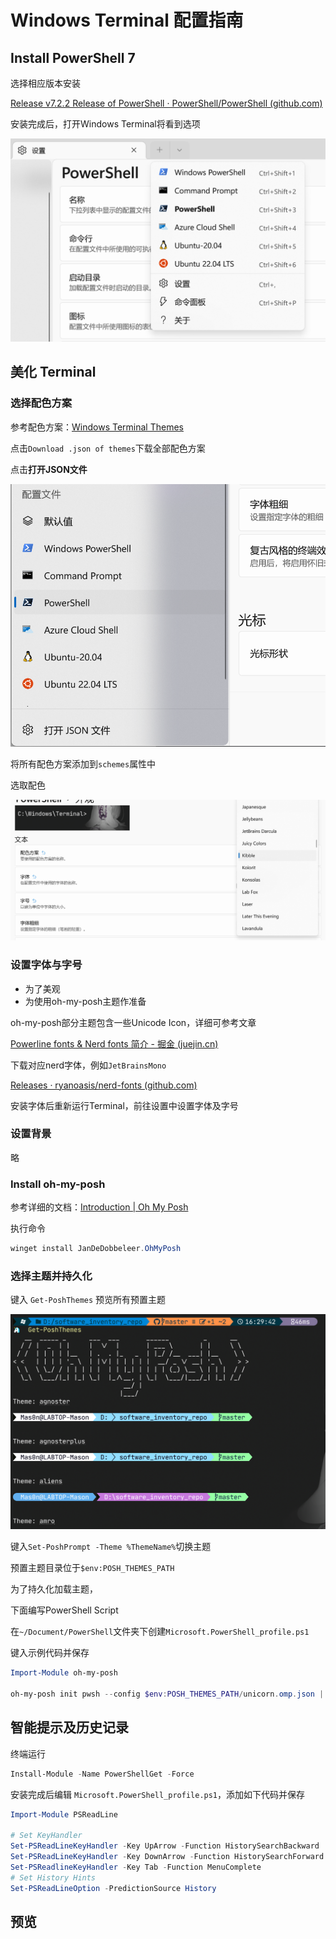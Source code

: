 # Windows Terminal 配置指南

## Install PowerShell 7

选择相应版本安装

[Release v7.2.2 Release of PowerShell · PowerShell/PowerShell (github.com)](https://github.com/PowerShell/PowerShell/releases/tag/v7.2.2)

安装完成后，打开Windows Terminal将看到选项

![image-20220426161125589](img/README/image-20220426161125589.png)

## 美化 Terminal

### 选择配色方案

参考配色方案：[Windows Terminal Themes](https://windowsterminalthemes.dev/)

点击`Download .json of themes`下载全部配色方案

点击**打开JSON文件**

![image-20220426161513882](img/README/image-20220426161513882.png)

将所有配色方案添加到`schemes`属性中

选取配色

![image-20220426161948429](img/README/image-20220426161948429.png)

### 设置字体与字号

- 为了美观
- 为使用oh-my-posh主题作准备

oh-my-posh部分主题包含一些Unicode Icon，详细可参考文章

[Powerline fonts & Nerd fonts 简介 - 掘金 (juejin.cn)](https://juejin.cn/post/6844904054322102285)

下载对应nerd字体，例如`JetBrainsMono`

[Releases · ryanoasis/nerd-fonts (github.com)](https://github.com/ryanoasis/nerd-fonts/releases/)

安装字体后重新运行Terminal，前往设置中设置字体及字号



### 设置背景

略



### Install oh-my-posh

参考详细的文档：[Introduction | Oh My Posh](https://ohmyposh.dev/docs/)

执行命令

```powershell
winget install JanDeDobbeleer.OhMyPosh
```



### 选择主题并持久化

键入 `Get-PoshThemes` 预览所有预置主题

![image-20220426163047093](img/README/image-20220426163047093.png)

键入`Set-PoshPrompt -Theme %ThemeName%`切换主题

预置主题目录位于`$env:POSH_THEMES_PATH`



为了持久化加载主题，

下面编写PowerShell Script

在`~/Document/PowerShell`文件夹下创建`Microsoft.PowerShell_profile.ps1`

键入示例代码并保存

```powershell
Import-Module oh-my-posh

oh-my-posh init pwsh --config $env:POSH_THEMES_PATH/unicorn.omp.json | Invoke-Expression
```



## 智能提示及历史记录

终端运行

```powershell
Install-Module -Name PowerShellGet -Force
```

安装完成后编辑 `Microsoft.PowerShell_profile.ps1`，添加如下代码并保存

```powershell
Import-Module PSReadLine

# Set KeyHandler
Set-PSReadLineKeyHandler -Key UpArrow -Function HistorySearchBackward
Set-PSReadLineKeyHandler -Key DownArrow -Function HistorySearchForward
Set-PSReadlineKeyHandler -Key Tab -Function MenuComplete
# Set History Hints
Set-PSReadLineOption -PredictionSource History
```



## 预览

